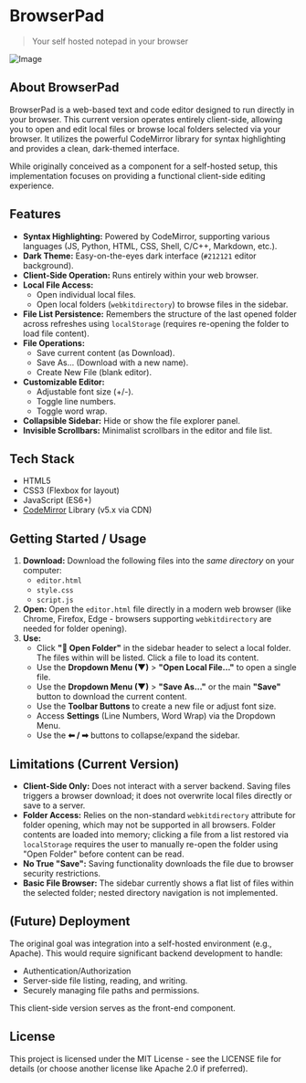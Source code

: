 # BrowserPad

> Your self hosted notepad in your browser

![Image](https://github.com/user-attachments/assets/e48a5750-8323-437b-b32a-8d3715435623)

## About BrowserPad

BrowserPad is a web-based text and code editor designed to run directly in your browser. This current version operates entirely client-side, allowing you to open and edit local files or browse local folders selected via your browser. It utilizes the powerful CodeMirror library for syntax highlighting and provides a clean, dark-themed interface.

While originally conceived as a component for a self-hosted setup, this implementation focuses on providing a functional client-side editing experience.

## Features

* **Syntax Highlighting:** Powered by CodeMirror, supporting various languages (JS, Python, HTML, CSS, Shell, C/C++, Markdown, etc.).
* **Dark Theme:** Easy-on-the-eyes dark interface (`#212121` editor background).
* **Client-Side Operation:** Runs entirely within your web browser.
* **Local File Access:**
    * Open individual local files.
    * Open local folders (`webkitdirectory`) to browse files in the sidebar.
* **File List Persistence:** Remembers the structure of the last opened folder across refreshes using `localStorage` (requires re-opening the folder to load file content).
* **File Operations:**
    * Save current content (as Download).
    * Save As... (Download with a new name).
    * Create New File (blank editor).
* **Customizable Editor:**
    * Adjustable font size (+/-).
    * Toggle line numbers.
    * Toggle word wrap.
* **Collapsible Sidebar:** Hide or show the file explorer panel.
* **Invisible Scrollbars:** Minimalist scrollbars in the editor and file list.

## Tech Stack

* HTML5
* CSS3 (Flexbox for layout)
* JavaScript (ES6+)
* [CodeMirror](https://codemirror.net/) Library (v5.x via CDN)

## Getting Started / Usage

1.  **Download:** Download the following files into the *same directory* on your computer:
    * `editor.html`
    * `style.css`
    * `script.js`
2.  **Open:** Open the `editor.html` file directly in a modern web browser (like Chrome, Firefox, Edge - browsers supporting `webkitdirectory` are needed for folder opening).
3.  **Use:**
    * Click **"📁 Open Folder"** in the sidebar header to select a local folder. The files within will be listed. Click a file to load its content.
    * Use the **Dropdown Menu (▼)** > **"Open Local File..."** to open a single file.
    * Use the **Dropdown Menu (▼)** > **"Save As..."** or the main **"Save"** button to download the current content.
    * Use the **Toolbar Buttons** to create a new file or adjust font size.
    * Access **Settings** (Line Numbers, Word Wrap) via the Dropdown Menu.
    * Use the **⬅ / ➡** buttons to collapse/expand the sidebar.

## Limitations (Current Version)

* **Client-Side Only:** Does not interact with a server backend. Saving files triggers a browser download; it does not overwrite local files directly or save to a server.
* **Folder Access:** Relies on the non-standard `webkitdirectory` attribute for folder opening, which may not be supported in all browsers. Folder contents are loaded into memory; clicking a file from a list restored via `localStorage` requires the user to manually re-open the folder using "Open Folder" before content can be read.
* **No True "Save":** Saving functionality downloads the file due to browser security restrictions.
* **Basic File Browser:** The sidebar currently shows a flat list of files within the selected folder; nested directory navigation is not implemented.

## (Future) Deployment

The original goal was integration into a self-hosted environment (e.g., Apache). This would require significant backend development to handle:

* Authentication/Authorization
* Server-side file listing, reading, and writing.
* Securely managing file paths and permissions.

This client-side version serves as the front-end component.

## License

This project is licensed under the MIT License - see the LICENSE file for details (or choose another license like Apache 2.0 if preferred).
